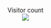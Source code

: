 <p align="center">
  Visitor count<br>
  <img src="https://profile-counter.glitch.me/YouTubeProximaCentauri199/count.svg" />
</p>
